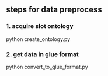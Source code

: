 ## steps for data preprocess

### 1. acquire slot ontology
python create_ontology.py

### 2. get data in glue format
python convert_to_glue_format.py
